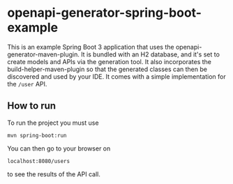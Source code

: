 # openapi-generator-spring-boot-example
This is an example Spring Boot 3 application that uses the openapi-generator-maven-plugin. It is bundled with an H2 database, and it's set to create models and APIs via the generation tool. It also incorporates the build-helper-maven-plugin so that the generated classes can then be discovered and used by your IDE. It comes with a simple implementation for the `/user` API.  
## How to run
To run the project you must use  
```
mvn spring-boot:run
```
You can then go to your browser on
```
localhost:8080/users
```
to see the results of the API call.
